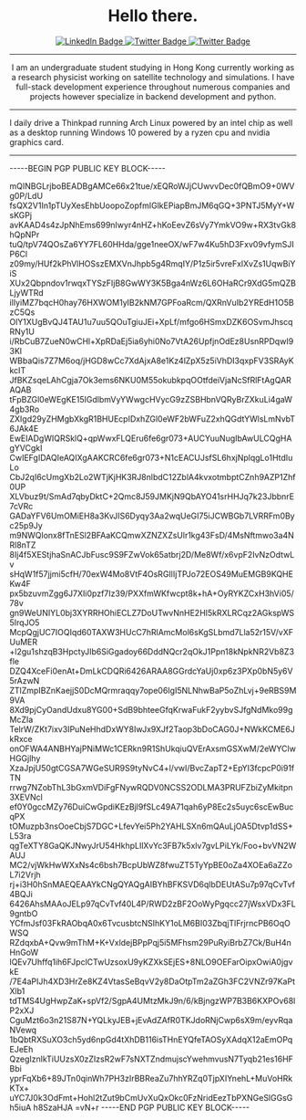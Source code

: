 
<h1 align="center">
Hello there.
</h1>
<div id="badges" align="center">
  <a href="https://www.linkedin.com/in/aditya-mangla/">
    <img src="https://img.shields.io/badge/LinkedIn-blue?style=for-the-badge&logo=linkedin&logoColor=white" alt="LinkedIn Badge"/>
  </a>
     <a href="https://orcid.org/0000-0003-2588-014X">
    <img src="https://img.shields.io/badge/Orcid-green?style=for-the-badge&logo=orcid&logoColor=white" alt="Twitter Badge"/>
  </a>
  <a href="https://twitter.com/AdityaRootM">
    <img src="https://img.shields.io/badge/Twitter-blue?style=for-the-badge&logo=twitter&logoColor=white" alt="Twitter Badge"/>
  </a>
</div>

---
<p align="center">
I am an undergraduate student studying in Hong Kong currently working as a research physicist working on satellite technology and simulations. I have full-stack development experience throughout numerous companies and projects however specialize in backend development and python.
</p>

---
I daily drive a Thinkpad running Arch Linux powered by an intel chip as well as a desktop running Windows 10 powered by a ryzen cpu and nvidia graphics card.

---
-----BEGIN PGP PUBLIC KEY BLOCK-----

mQINBGLrjboBEADBgAMCe66x21tue/xEQRoWJjCUwvvDec0fQBmO9+0WVg0P/LdU
fsQX2V1In1pTUyXesEhbUoopoZopfmIGlkEPiapBmJM6qGQ+3PNTJ5MyY+WsKGPj
avKAAD4s4zJpNhEms699nIwyr4nHZ+hKoEevZ6sVy7YmkVO9w+RX3tvGk8hQpNPr
tuQ/tpV74QOsZa6YY7FL60HHda/gge1neeOX/wF7w4Ku5hD3Fxv09vfymSJIP6Cl
z09my/HUf2kPhVlHOSszEMXVnJhpb5g4RmqIY/P1z5ir5vreFxlXvZs1UqwBiYiS
XUx2Qbpndov1rwqxTYSzFIjB8GwWY3K5Bga4nWz6L6OHaRCr9XdG5mQZBLjyWTRd
ilIyiMZ7bqcH0hay76HXWOM1yIB2kNM7GPFoaRcm/QXRnVuIb2YREdH1O5BzC5Qs
OlY1XUgBvQJ4TAU1u7uu5QOuTgiuJEi+XpLf/mfgo6HSmxDZK6OSvmJhscqRNy1U
i/RbCuB7ZueN0wCHl+XpRDaEj5ia6yhi0No7VtA26UpfjnOdEz8UsnRPDqwI93Kl
WBbaQis7Z7M6oq/jHGD8wCc7XdAjxA8e1Kz4lZpX5z5iVhDI3qxpFV3SRAyKkcIT
JfBKZsqeLAhCgja7Ok3ems6NKU0M55okubkpqOOtfdeiVjaNcSfRlFtAgQARAQAB
tFpBZGl0eWEgKE15IGdlbmVyYWwgcHVycG9zZSBHbnVQRyBrZXkuLi4gaW4gb3Ro
ZXIgd29yZHMgbXkgR1BHUEcpIDxhZGl0eWF2bWFuZ2xhQGdtYWlsLmNvbT6JAk4E
EwEIADgWIQRSklQ+qpWwxFLQEru6fe6gr073+AUCYuuNugIbAwULCQgHAgYVCgkI
CwIEFgIDAQIeAQIXgAAKCRC6fe6gr073+N1cEACUJsfSL6hxjNplqgLo1HtdIuLo
CbJ2qI6cUmgXb2Lo2WTjKjHK3RJ8nlbdC12ZblA4kvxotmbptCZnh9AZP1Zhf0UP
XLVbuz9t/SmAd7qbyDktC+2Qmc8J59JMKjN9QbAYO41srHHJq7k23JbbnrE7cVRc
GADaYFV6UmOMiEH8a3KvJIS6Dyqy3Aa2wqUeGI75iJCWBGb7LVRRFm0Byc25p9Jy
m9NWQlonx8fTnESl2BFAaKCQmwXZNZXZsUlr1kg43FsD/4MsNftmwo3a4NRl8nTZ
8Ij4f5XEStjhaSnACJbFusc9S9FZwVok65atbrj2D/Me8Wf/x6vpF2IvNzOdtwLv
sHqW1f57jjmi5cfH/70exW4Mo8VtF4OsRGIlIjTPJo72EOS49MuEMGB9KQHEKw4F
px5bzuvmZgg6J7XIi0pzf7Iz39/PXXfmWKfwcpt8k+hA+OyRYKZCxH3hVi05/78v
gn9WeUNIYL0bj3XYRRHOhiECLZ7DoUTwvNnHE2HI5kRXLRCqz2AGkspWS5IrqJO5
McpQgjUC7IOQIqd60TAXW3HUcC7hRlAmcMol6sKgSLbmd7Lla52r15V/vXFUuMER
+l2gu1shzqB3HpctyJIb6SiGgadoy66DddNQcr2qOkJ1Ppn18kNpkNR2Vb8Z3fle
DZQ4XceFi0enAt+DmLkCDQRi6426ARAA8GGrdcYaUj0xp6z3PXp0bN5y6V5rAzwN
ZTlZmpIBZnKaejjS0DcMQrmraqqy7ope06IgI5NLNhwBaP5oZhLvj+9eRBS9M9VA
8Xd9pjCyOandUdxu8YG00+SdB9bhteeGfqKrwaFukF2yybvSJfgNdMko99gMcZIa
TelrW/ZKt7ixv3IPuNeHhdDxWY8IwJx9XJf2Taop3bDoCAG0J+NWkKCME6JkRxce
onOFWA4ANBHYajPNiMWc1CERkn9R1ShUkqiuQVErAxsmGSXwM/2eWYClwHGGjlhy
XzaJpjU50gtCGSA7WGeSUR9S9tyNvC4+l/vwI/BvcZapT2+EpYI3fcpcP0i91fTN
rrwg7NZobThL3bGxmVDiFgFNywRQDV0NCSS2ODLMA3PRUFZbiZyMkitpn3XEVNcl
ef0Y0gccMZy76DuiCwGpdiKEzBjl9fSLc49A71qah6yP8Ec2s5uyc6scEwBucqPX
tOMuzpb3nsOoeCbjS7DGC+LfevYei5Ph2YAHLSXn6mQAuLjOA5Dtvp1dSS+L53ra
qgTeXTY8GaQKJNwyJrU54HkhpLIlXvYc3FB7k5xlv7gvLPiLYk/Foo+bvVN2WAUJ
MC2/vjWkHwWXxNs4c6bsh7BcpUbWZ8fwuZT5TyYpBE0oZa4XOEa6aZZoL7i2Vrjh
rj+i3H0hSnMAEQEAAYkCNgQYAQgAIBYhBFKSVD6qlbDEUtASu7p97qCvTvf4BQJi
6426AhsMAAoJELp97qCvTvf40L4P/RWD2zBF2OoWyPgqcc27jWsxVDx3FL9gntbO
YCfmJsf03FkRAObqA0x6TvcusbtcNSIhKY1oLM6BI03ZbqjTlFrjrncPB6OqOWSQ
RZdqxbA+Qvw9mThM+K+VxldejBPpPqj5i5MFhsm29PuRyiBrbZ7Ck/BuH4nHnGoW
lQEv7Uhffq1ih6FJpclCTwUzsoxU9yKZXkSEjES+8NLO9OEFarOipxOwiA0jgvkE
/7E4aPIJh4XD3HrZe8KZ4VtasSeBqvV2y8DaOtpTm2aZGh3FC2VNZr97KaPtXlb1
tdTMS4UgHwpZaK+spVf2/SgpA4UMtzMkJ9n/6/kBjngzWP7B3B6KXPOv68lP2xXJ
CguMzt6o3n21S87N+YQLkyJEB+jEvAdZAfR0TKJdoRNjCwp6sX9m/eyvRqaNVewq
1bQbtRXSuXO3ch5yd6npGd4tXhDB116isTHnEYQfeTAOSyXAdqX12aEmOPqEJeEh
QzegIznlkTiUUzsX0zZIzsR2wF7sNXTZndmujscYwehmvusN7Tyqb21es16HFBbi
yprFqXb6+89JTn0qinWh7PH3zIrBBReaZu7hhYRZq0TjpXIYnehL+MuVoHRkKTx+
uYC7J0k3OdFmt+Hohl2tZut9bCmUvXuQxOkc0FzNridEezTbPXNGeSlGGsGh5iuA
h8SzaHJA
=vN+r
-----END PGP PUBLIC KEY BLOCK-----


<!--
**AdityaRoot/AdityaRoot** is a ✨ _special_ ✨ repository because its `README.md` (this file) appears on your GitHub profile.

Here are some ideas to get you started:

- 🔭 I’m currently working on ...
- 🌱 I’m currently learning ...
- 👯 I’m looking to collaborate on ...
- 🤔 I’m looking for help with ...
- 💬 Ask me about ...
- 📫 How to reach me: ...
- 😄 Pronouns: ...
- ⚡ Fun fact: ...
-->
